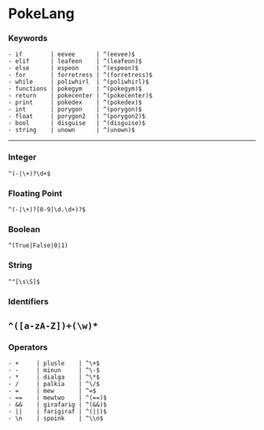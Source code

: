 # PokeLang

### Keywords
```
- if        | eevee      | ^(eevee)$
- elif      | leafeon    | ^(leafeon)$
- else      | espeon     | ^(espeon)$
- for       | forretress | ^(forretress)$
- while     | poliwhirl  | ^(poliwhirl)$
- functions | pokegym    | ^(pokegym)$
- return    | pokecenter | ^(pokecenter)$
- print     | pokedex    | ^(pokedex)$
- int       | porygon    | ^(porygon)$
- float     | porygon2   | ^(porygon2)$
- bool      | disguise   | ^(disguise)$
- string    | unown      | ^(unown)$
```
---
### Integer
```^(-|\+)?\d+$```

### Floating Point
```^(-|\+)?[0-9]\d.\d+)?$```

### Boolean
```^(True|False|0|1)```

### String
```^"[\s\S]$```

### Identifiers
```^([a-zA-Z])+(\w)*```
---
### Operators
```
- +     | plusle    | ^\+$
- -     | minun     | ^\-$
- *     | dialga    | ^\*$
- /     | palkia    | ^\/$
- =     | mew       | ^=$
- ==    | mewtwo    | ^(==)$
- &&    | girafarig | ^(&&)$
- ||    | farigiraf | ^(||)$
- \n    | spoink    | ^\\n$
```